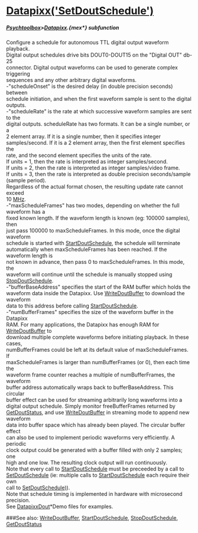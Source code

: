 # [Datapixx('SetDoutSchedule')](Datapixx-SetDoutSchedule) 
##### [Psychtoolbox](Psychtoolbox)>[Datapixx](Datapixx).{mex*} subfunction


Configure a schedule for autonomous TTL digital output waveform playback.  
Digital output schedules drive bits DOUT0-DOUT15 on the "Digital OUT" db-25  
connector. Digital output waveforms can be used to generate complex triggering  
sequences and any other arbitrary digital waveforms.  
-"scheduleOnset" is the desired delay (in double precision seconds) between  
schedule initiation, and when the first waveform sample is sent to the digital  
outputs.  
-"scheduleRate" is the rate at which successive waveform samples are sent to the  
digital outputs. scheduleRate has two formats.  It can be a single number, or a  
2 element array. If it is a single number, then it specifies integer  
samples/second. If it is a 2 element array, then the first element specifies the  
rate, and the second element specifies the units of the rate.  
If units = 1, then the rate is interpreted as integer samples/second.  
If units = 2, then the rate is interpreted as integer samples/video frame.  
If units = 3, then the rate is interpreted as double precision seconds/sample  
(sample period).  
Regardless of the actual format chosen, the resulting update rate cannot exceed  
10 [MHz](MHz).  
-"maxScheduleFrames" has two modes, depending on whether the full waveform has a  
fixed known length. If the waveform length is known (eg: 100000 samples), then  
just pass 100000 to maxScheduleFrames. In this mode, once the digital waveform  
schedule is started with [StartDoutSchedule](StartDoutSchedule), the schedule will terminate  
automatically when maxScheduleFrames has been reached. If the waveform length is  
not known in advance, then pass 0 to maxScheduleFrames. In this mode, the  
waveform will continue until the schedule is manually stopped using  
[StopDoutSchedule](StopDoutSchedule).  
-"bufferBaseAddress" specifies the start of the RAM buffer which holds the  
waveform data inside the Datapixx. Use [WriteDoutBuffer](WriteDoutBuffer) to download the waveform  
data to this address before calling [StartDoutSchedule](StartDoutSchedule).  
-"numBufferFrames" specifies the size of the waveform buffer in the Datapixx  
RAM. For many applications, the Datapixx has enough RAM for [WriteDoutBuffer](WriteDoutBuffer) to  
download multiple complete waveforms before initiating playback. In these cases,  
numBufferFrames could be left at its default value of maxScheduleFrames. If  
maxScheduleFrames is larger than numBufferFrames (or 0), then each time the  
waveform frame counter reaches a multiple of numBufferFrames, the waveform  
buffer address automatically wraps back to bufferBaseAddress. This circular  
buffer effect can be used for streaming arbitrarily long waveforms into a  
digital output schedule. Simply monitor freeBufferFrames returned by  
[GetDoutStatus](GetDoutStatus), and use [WriteDoutBuffer](WriteDoutBuffer) in streaming mode to append new waveform  
data into buffer space which has already been played. The circular buffer effect  
can also be used to implement periodic waveforms very efficiently. A periodic  
clock output could be generated with a buffer filled with only 2 samples; one  
high and one low. The resulting clock output will run continuously.  
Note that every call to [StartDoutSchedule](StartDoutSchedule) must be preceeded by a call to  
[SetDoutSchedule](SetDoutSchedule) (ie: multiple calls to [StartDoutSchedule](StartDoutSchedule) each require their own  
call to [SetDoutSchedule)](SetDoutSchedule)).  
Note that schedule timing is implemented in hardware with microsecond precision.  
See [DatapixxDout](DatapixxDout)\*Demo files for examples.  
  


###See also:
[WriteDoutBuffer](Datapixx-WriteDoutBuffer), [StartDoutSchedule](Datapixx-StartDoutSchedule), [StopDoutSchedule](Datapixx-StopDoutSchedule), [GetDoutStatus](Datapixx-GetDoutStatus)
